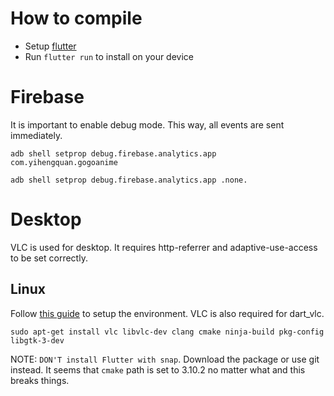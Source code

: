 # How to compile
- Setup [flutter](https://flutter.dev/docs/get-started/install)
- Run `flutter run` to install on your device

# Firebase
It is important to enable debug mode. This way, all events are sent immediately.
~~~
adb shell setprop debug.firebase.analytics.app com.yihengquan.gogoanime
~~~
~~~
adb shell setprop debug.firebase.analytics.app .none.
~~~

# Desktop
VLC is used for desktop. It requires http-referrer and adaptive-use-access to be set correctly.

## Linux
Follow [this guide](https://docs.flutter.dev/desktop#additional-linux-requirements) to setup the environment. VLC is also required for dart_vlc.

```
sudo apt-get install vlc libvlc-dev clang cmake ninja-build pkg-config libgtk-3-dev
```

NOTE: `DON'T install Flutter with snap`. Download the package or use git instead. It seems that `cmake` path is set to 3.10.2 no matter what and this breaks things.

